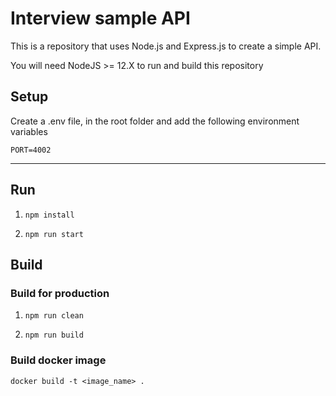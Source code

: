 
# Interview sample API

This is a repository that uses Node.js and Express.js to create a simple API.

You will need NodeJS >= 12.X to run and build this repository
## Setup

Create a .env file, in the root folder and add the following environment variables

```
PORT=4002
```
---

## Run

1. ```npm install```

2. ```npm run start```

## Build
### Build for production 

1. ```npm run clean```

2. ```npm run build```

### Build docker image 

``` docker build -t <image_name> . ```
